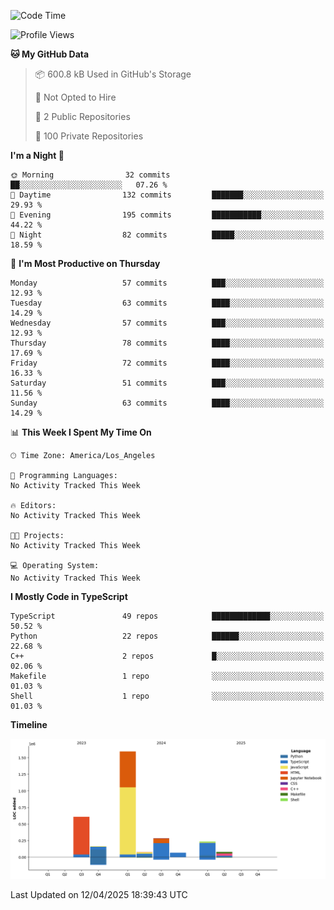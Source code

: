 <!--START_SECTION:waka-->
![Code Time](http://img.shields.io/badge/Code%20Time-64%20hrs%2058%20mins-blue)

![Profile Views](http://img.shields.io/badge/Profile%20Views-0-blue)

**🐱 My GitHub Data** 

> 📦 600.8 kB Used in GitHub's Storage 
 > 
> 🚫 Not Opted to Hire
 > 
> 📜 2 Public Repositories 
 > 
> 🔑 100 Private Repositories 
 > 
**I'm a Night 🦉** 

```text
🌞 Morning                32 commits          ██░░░░░░░░░░░░░░░░░░░░░░░   07.26 % 
🌆 Daytime                132 commits         ███████░░░░░░░░░░░░░░░░░░   29.93 % 
🌃 Evening                195 commits         ███████████░░░░░░░░░░░░░░   44.22 % 
🌙 Night                  82 commits          █████░░░░░░░░░░░░░░░░░░░░   18.59 % 
```
📅 **I'm Most Productive on Thursday** 

```text
Monday                   57 commits          ███░░░░░░░░░░░░░░░░░░░░░░   12.93 % 
Tuesday                  63 commits          ████░░░░░░░░░░░░░░░░░░░░░   14.29 % 
Wednesday                57 commits          ███░░░░░░░░░░░░░░░░░░░░░░   12.93 % 
Thursday                 78 commits          ████░░░░░░░░░░░░░░░░░░░░░   17.69 % 
Friday                   72 commits          ████░░░░░░░░░░░░░░░░░░░░░   16.33 % 
Saturday                 51 commits          ███░░░░░░░░░░░░░░░░░░░░░░   11.56 % 
Sunday                   63 commits          ████░░░░░░░░░░░░░░░░░░░░░   14.29 % 
```


📊 **This Week I Spent My Time On** 

```text
🕑︎ Time Zone: America/Los_Angeles

💬 Programming Languages: 
No Activity Tracked This Week

🔥 Editors: 
No Activity Tracked This Week

🐱‍💻 Projects: 
No Activity Tracked This Week

💻 Operating System: 
No Activity Tracked This Week
```

**I Mostly Code in TypeScript** 

```text
TypeScript               49 repos            █████████████░░░░░░░░░░░░   50.52 % 
Python                   22 repos            ██████░░░░░░░░░░░░░░░░░░░   22.68 % 
C++                      2 repos             █░░░░░░░░░░░░░░░░░░░░░░░░   02.06 % 
Makefile                 1 repo              ░░░░░░░░░░░░░░░░░░░░░░░░░   01.03 % 
Shell                    1 repo              ░░░░░░░░░░░░░░░░░░░░░░░░░   01.03 % 
```



**Timeline**

![Lines of Code chart](https://raw.githubusercontent.com/hassanxelamin/hassanxelamin/main/assets/bar_graph.png)


 Last Updated on 12/04/2025 18:39:43 UTC
<!--END_SECTION:waka-->

<!--
**hassanxelamin/hassanxelamin** is a ✨ _special_ ✨ repository because its `README.md` (this file) appears on your GitHub profile.

Here are some ideas to get you started:

- 🔭 I’m currently working on ...
- 🌱 I’m currently learning ...
- 👯 I’m looking to collaborate on ...
- 🤔 I’m looking for help with ...
- 💬 Ask me about ...
- 📫 How to reach me: ...
- 😄 Pronouns: ...
- ⚡ Fun fact: ...
-->

